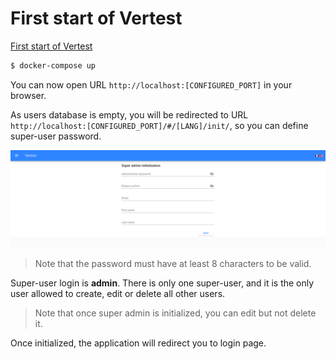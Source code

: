 # First start of Vertest

[First start of Vertest](./first-start.md)

```bash
$ docker-compose up
```

You can now open URL `http://localhost:[CONFIGURED_PORT]` in your browser.

As users database is empty, you will be redirected to URL `http://localhost:[CONFIGURED_PORT]/#/[LANG]/init/`, so you can define
super-user password.

![Super admin initialization screen capture](./assets/init-en.png)

> Note that the password must have at least 8 characters to be valid.

Super-user login is **admin**. There is only one super-user, and it is the only user allowed to create, edit
or delete all other users.

> Note that once super admin is initialized, you can edit but not delete it.

Once initialized, the application will redirect you to login page.
